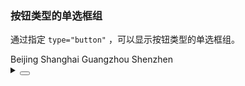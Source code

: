 ### 按钮类型的单选框组

通过指定 `type="button"` ，可以显示按钮类型的单选框组。

<div class="cell-demo vp-raw">
    <yc-radio-group type="button">
    <yc-radio value="Beijing">Beijing</yc-radio>
    <yc-radio value="Shanghai">Shanghai</yc-radio>
    <yc-radio value="Guangzhou">Guangzhou</yc-radio>
    <yc-radio value="Shenzhen">Shenzhen</yc-radio>
  </yc-radio-group>
</div>

<details>
<summary>
 <button class="code-btn"  >
    <icon-code />
 </button>
</summary>

```vue
<template>
  <yc-radio-group type="button">
    <yc-radio value="Beijing">Beijing</yc-radio>
    <yc-radio value="Shanghai">Shanghai</yc-radio>
    <yc-radio value="Guangzhou">Guangzhou</yc-radio>
    <yc-radio value="Shenzhen">Shenzhen</yc-radio>
  </yc-radio-group>
</template>
```

</details>
